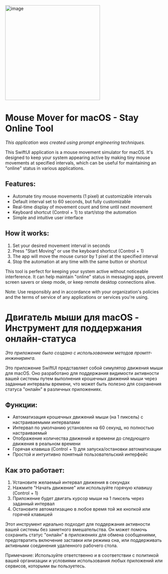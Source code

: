 <img width="302" alt="image" src="https://github.com/user-attachments/assets/ba430336-c3ef-489a-a9b9-ab14b4671619">


# Mouse Mover for macOS - Stay Online Tool

*This application was created using prompt engineering techniques.*

This SwiftUI application is a mouse movement simulator for macOS. It's designed to keep your system appearing active by making tiny mouse movements at specified intervals, which can be useful for maintaining an "online" status in various applications.

## Features:
- Automate tiny mouse movements (1 pixel) at customizable intervals
- Default interval set to 60 seconds, but fully customizable
- Real-time display of movement count and time until next movement
- Keyboard shortcut (Control + 1) to start/stop the automation
- Simple and intuitive user interface

## How it works:
1. Set your desired movement interval in seconds
2. Press "Start Moving" or use the keyboard shortcut (Control + 1)
3. The app will move the mouse cursor by 1 pixel at the specified interval
4. Stop the automation at any time with the same button or shortcut

This tool is perfect for keeping your system active without noticeable interference. It can help maintain "online" status in messaging apps, prevent screen savers or sleep mode, or keep remote desktop connections alive.

Note: Use responsibly and in accordance with your organization's policies and the terms of service of any applications or services you're using.

# Двигатель мыши для macOS - Инструмент для поддержания онлайн-статуса

*Это приложение было создано с использованием методов промпт-инжиниринга.*

Это приложение SwiftUI представляет собой симулятор движения мыши для macOS. Оно разработано для поддержания видимости активности вашей системы путем выполнения крошечных движений мыши через заданные интервалы времени, что может быть полезно для сохранения статуса "онлайн" в различных приложениях.

## Функции:
- Автоматизация крошечных движений мыши (на 1 пиксель) с настраиваемыми интервалами
- Интервал по умолчанию установлен на 60 секунд, но полностью настраиваемый
- Отображение количества движений и времени до следующего движения в реальном времени
- Горячая клавиша (Control + 1) для запуска/остановки автоматизации
- Простой и интуитивно понятный пользовательский интерфейс

## Как это работает:
1. Установите желаемый интервал движения в секундах
2. Нажмите "Начать движение" или используйте горячую клавишу (Control + 1)
3. Приложение будет двигать курсор мыши на 1 пиксель через заданный интервал
4. Остановите автоматизацию в любое время той же кнопкой или горячей клавишей

Этот инструмент идеально подходит для поддержания активности вашей системы без заметного вмешательства. Он может помочь сохранить статус "онлайн" в приложениях для обмена сообщениями, предотвратить включение заставки или режима сна, или поддерживать активными соединения удаленного рабочего стола.

Примечание: Используйте ответственно и в соответствии с политикой вашей организации и условиями использования любых приложений или сервисов, которыми вы пользуетесь.
